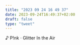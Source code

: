 ```yaml
---
title: "2023 09 24 16 49 37"
date: 2023-09-24T16:49:37+02:00
draft: false
type: "tweet"
---
```


♪ P!nk · Glitter In the Air
